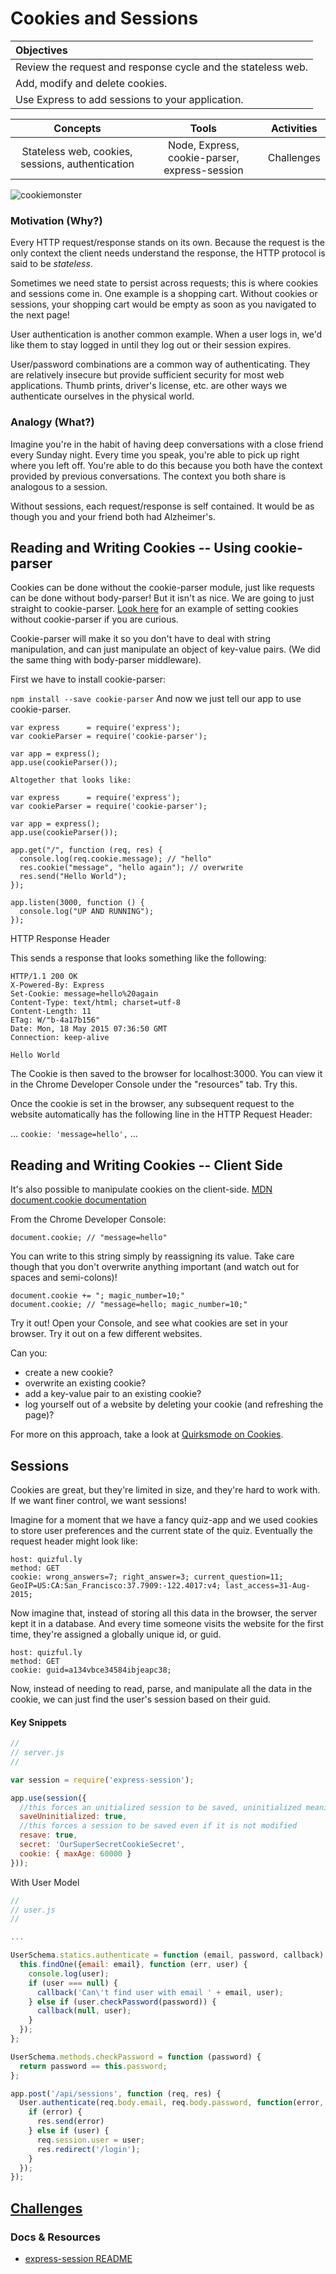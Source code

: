 # Cookies and Sessions

| Objectives |
| :--- |
| Review the request and response cycle and the stateless web. |
| Add, modify and delete cookies. |
| Use Express to add sessions to your application. |

| Concepts | Tools | Activities |
| :---: | :---: | :---: |
| Stateless web, cookies, sessions, authentication | Node, Express, cookie-parser, express-session | Challenges |

![cookiemonster](http://media0.giphy.com/media/EKUvB9uFnm2Xe/giphy.gif)

### Motivation (Why?)

Every HTTP request/response stands on its own. Because the request is the only context the client needs understand the response, the HTTP protocol is said to be *stateless*.

Sometimes we need state to persist across requests; this is where cookies and sessions come in. One example is a shopping cart. Without cookies or sessions, your shopping cart would be empty as soon as you navigated to the next page!

User authentication is another common example. When a user logs in, we'd like them to stay logged in until they log out or their session expires.

User/password combinations are a common way of authenticating. They are relatively insecure but provide sufficient security for most web applications. Thumb prints, driver's license, etc. are other ways we authenticate ourselves in the physical world.

### Analogy (What?)

Imagine you're in the habit of having deep conversations with a close friend every Sunday night. Every time you speak, you're able to pick up right where you left off. You're able to do this because you both have the context provided by previous conversations. The context you both share is analogous to a session.

Without sessions, each request/response is self contained. It would be as though you and your friend both had Alzheimer's.

## Reading and Writing Cookies -- Using cookie-parser

Cookies can be done without the cookie-parser module, just like requests can be done without body-parser! But it isn't as nice. We are going to just straight to cookie-parser. [Look here](no-cookie-parser.js) for an example of setting cookies without cookie-parser if you are curious. 

Cookie-parser will make it so you don't have to deal with string manipulation, and can just manipulate an object of key-value pairs. (We did the same thing with body-parser middleware).

First we have to install cookie-parser:

``` npm install --save cookie-parser ```
And now we just tell our app to use cookie-parser.

```
var express      = require('express');
var cookieParser = require('cookie-parser');

var app = express();
app.use(cookieParser());

Altogether that looks like:

var express      = require('express');
var cookieParser = require('cookie-parser');

var app = express();
app.use(cookieParser());

app.get("/", function (req, res) {
  console.log(req.cookie.message); // "hello"
  res.cookie("message", "hello again"); // overwrite
  res.send("Hello World");
});

app.listen(3000, function () {
  console.log("UP AND RUNNING");
});
```
HTTP Response Header

This sends a response that looks something like the following:

```
HTTP/1.1 200 OK
X-Powered-By: Express
Set-Cookie: message=hello%20again
Content-Type: text/html; charset=utf-8
Content-Length: 11
ETag: W/"b-4a17b156"
Date: Mon, 18 May 2015 07:36:50 GMT
Connection: keep-alive

Hello World
```

The Cookie is then saved to the browser for localhost:3000. You can view it in the Chrome Developer Console under the "resources" tab. Try this.

Once the cookie is set in the browser, any subsequent request to the website automatically has the following line in the HTTP Request Header:

...
  ```cookie: 'message=hello',```
...

## Reading and Writing Cookies -- Client Side

It's also possible to manipulate cookies on the client-side. 
[MDN document.cookie documentation](https://developer.mozilla.org/en-US/docs/Web/API/Document/cookie)

From the Chrome Developer Console:

```
document.cookie; // "message=hello"
```

You can write to this string simply by reassigning its value. Take care though that you don't overwrite anything important (and watch out for spaces and semi-colons)!

```
document.cookie += "; magic_number=10;"
document.cookie; // "message=hello; magic_number=10;"
```

Try it out! Open your Console, and see what cookies are set in your browser. Try it out on a few different websites.

Can you:

- create a new cookie?
- overwrite an existing cookie?
- add a key-value pair to an existing cookie?
- log yourself out of a website by deleting your cookie (and refreshing the page)?

For more on this approach, take a look at [Quirksmode on Cookies](http://www.quirksmode.org/js/cookies.html).

## Sessions

Cookies are great, but they're limited in size, and they're hard to work with. If we want finer control, we want sessions!

Imagine for a moment that we have a fancy quiz-app and we used cookies to store user preferences and the current state of the quiz. Eventually the request header might look like:

```
host: quizful.ly
method: GET
cookie: wrong_answers=7; right_answer=3; current_question=11; GeoIP=US:CA:San_Francisco:37.7909:-122.4017:v4; last_access=31-Aug-2015;
```

Now imagine that, instead of storing all this data in the browser, the server kept it in a database. And every time someone visits the website for the first time, they're assigned a globally unique id, or guid.

```
host: quizful.ly
method: GET
cookie: guid=a134vbce34584ibjeapc38;
```

Now, instead of needing to read, parse, and manipulate all the data in the cookie, we can just find the user's session based on their guid.

#### Key Snippets

```js
//
// server.js
//

var session = require('express-session');

app.use(session({
  //this forces an unitialized session to be saved, uninitialized meaning new but not modified
  saveUninitialized: true,
  //this forces a session to be saved even if it is not modified
  resave: true,
  secret: 'OurSuperSecretCookieSecret',
  cookie: { maxAge: 60000 }
}));
```

With User Model

```js
//
// user.js
//

...

UserSchema.statics.authenticate = function (email, password, callback) {
  this.findOne({email: email}, function (err, user) {
    console.log(user);
    if (user === null) {
      callback('Can\'t find user with email ' + email, user);
    } else if (user.checkPassword(password)) {
      callback(null, user);
    }
  });
};

UserSchema.methods.checkPassword = function (password) {
  return password == this.password;
};
```

```js
app.post('/api/sessions', function (req, res) {
  User.authenticate(req.body.email, req.body.password, function(error, user) {
    if (error) {
      res.send(error)
    } else if (user) {
      req.session.user = user;
      res.redirect('/login');
    }
  });
});
```

## [Challenges](exercises.md)

### Docs & Resources

- [express-session README](https://github.com/expressjs/session)
